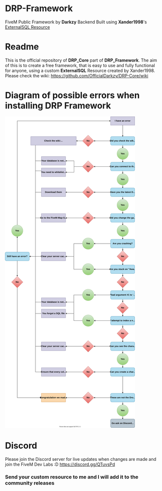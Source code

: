 # DRP-Framework

FiveM Public Framework by **Darkzy**
Backend Built using **Xander1998**'s [ExternalSQL Resource](https://github.com/xander1998/ExternalSQL)

# Readme

This is the official repository of **DRP_Core** part of **DRP_Framework**.
The aim of this is to create a free framework, that is easy to use and fully functional for anyone, using a custom **ExternalSQL** Resource created by Xander1998.
Please check the wiki: https://github.com/OfficialDarkzy/DRP-Core/wiki

# Diagram of possible errors when installing DRP Framework

![Diagram](./wiki/Error%20Diagram.svg)

# Discord

Please join the Discord server for live updates when changes are made and join the FiveM Dev Labs :D
https://discord.gg/QTuvsPd

### Send your custom resource to me and I will add it to the community releases